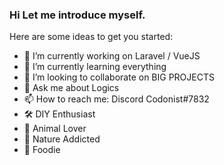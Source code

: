 ### Hi Let me introduce myself.

<!--
**TheCodonist/TheCodonist** is a ✨ _special_ ✨ repository because its `README.md` (this file) appears on your GitHub profile.
-->
Here are some ideas to get you started:

- 🔭 I’m currently working on Laravel / VueJS
- 🌱 I’m currently learning everything
- 👯 I’m looking to collaborate on BIG PROJECTS
- 💬 Ask me about Logics
- 📫 How to reach me: Discord Codonist#7832
- 🛠 DIY Enthusiast 
- 🦁 Animal Lover
- 🌲 Nature Addicted
- 🍔 Foodie

